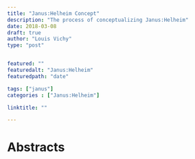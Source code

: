```yaml
---
title: "Janus:Helheim Concept"
description: "The process of conceptualizing Janus:Helheim"
date: 2018-03-08
draft: true
author: "Louis Vichy"
type: "post"


featured: ""
featuredalt: "Janus:Helheim"
featuredpath: "date"

tags: ["janus"]
categories : ["Janus:Helheim"]

linktitle: ""

---
```


# Abstracts

